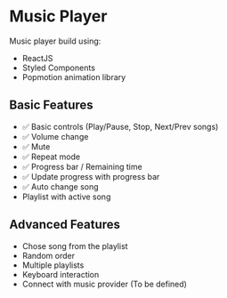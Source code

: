# Music Player
Music player build using:

- ReactJS
- Styled Components
- Popmotion animation library

## Basic Features
- :white_check_mark: Basic controls (Play/Pause, Stop, Next/Prev songs)
- :white_check_mark: Volume change
- :white_check_mark: Mute
- :white_check_mark: Repeat mode
- :white_check_mark: Progress bar / Remaining time
- :white_check_mark: Update progress with progress bar
- :white_check_mark: Auto change song
- Playlist with active song

## Advanced Features
- Chose song from the playlist
- Random order
- Multiple playlists
- Keyboard interaction
- Connect with music provider (To be defined)
